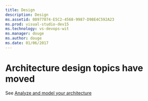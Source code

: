 ```yaml
---
title: Design
description: Design
ms.assetid: 08977074-E5C2-4568-9987-D98E4C592A23
ms.prod: visual-studio-dev15
ms.technology: vs-devops-wit
ms.manager: douge
ms.author: douge
ms.date: 01/06/2017
---
```


# Architecture design topics have moved

See [Analyze and model your architecture](https://docs.microsoft.com/visualstudio/modeling/analyze-and-model-your-architecture)

